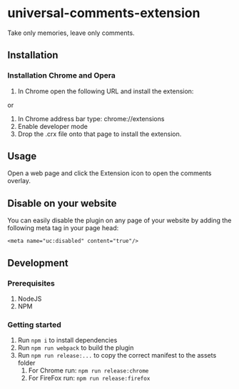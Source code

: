# universal-comments-extension

Take only memories, leave only comments.

## Installation

### Installation Chrome and Opera

1. In Chrome open the following URL and install the extension:

or

1. In Chrome address bar type: chrome://extensions
1. Enable developer mode
1. Drop the .crx file onto that page to install the extension.

## Usage

Open a web page and click the Extension icon to open the comments overlay.

## Disable on your website

You can easily disable the plugin on any page of your website by adding the following meta tag in your page head:

`<meta name="uc:disabled" content="true"/>`

## Development

### Prerequisites

1. NodeJS
1. NPM

### Getting started

1. Run `npm i` to install dependencies
1. Run `npm run webpack` to build the plugin
1. Run `npm run release:...` to copy the correct manifest to the assets folder
    1. For Chrome run: `npm run release:chrome`
    1. For FireFox run: `npm run release:firefox`
